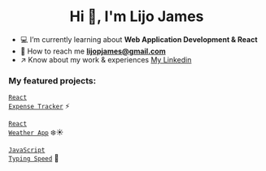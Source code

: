 <h1 align="center">Hi 👋, I'm Lijo James</h1>

- :computer: I’m currently learning about **Web Application Development & React**
- :email: How to reach me **lijopjames@gmail.com**
- :arrow_upper_right: Know about my work & experiences [My Linkedin](https://www.linkedin.com/in/lijopjames/)

### My featured projects: 
<code>[React Expense Tracker](https://expense-tracker-react-01.herokuapp.com)</code> :zap:

<code>[React Weather App](https://weather-app-react-02.herokuapp.com)</code> :snowflake::sunny:

<code>[JavaScript Typing Speed](https://github.com/lijopjames/js-typing-speed-test)</code> :fax:

